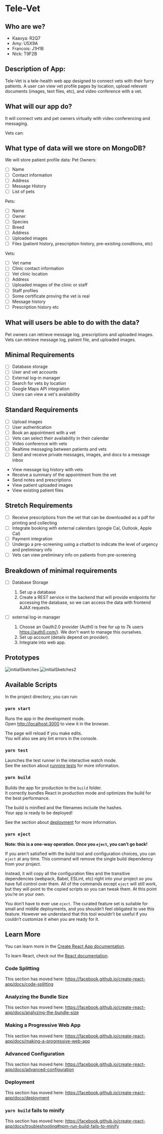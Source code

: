 # Tele-Vet

## Who are we?

- Kaavya: R2Q7
- Amy: U5X9A
- Francois: J1H1B
- Nick: T9F2B

## Description of App:

Tele-Vet is a tele-health web app designed to connect vets with their furry patients. A user can view vet profile pages by location, upload relevant documents (images, text files, etc), and video conference with a vet.

## What will our app do?

It will connect vets and pet owners virtually with video conferencing and messaging.


Vets can:


## What type of data will we store on MongoDB?

We will store patient profile data: 
Pet Owners:
- [ ] Name
- [ ] Contact information
- [ ] Address
- [ ] Message History
- [ ] List of pets

Pets:
- [ ] Name
- [ ] Owner
- [ ] Species
- [ ] Breed
- [ ] Address
- [ ] Uploaded images
- [ ] Files (patient history, prescription history, pre-existing conditions, etc)

Vets:
- [ ] Vet name
- [ ] Clinic contact information
- [ ] Vet clinic location
- [ ] Address
- [ ] Uploaded images of the clinic or staff
- [ ] Staff profiles
- [ ] Some certificate proving the vet is real
- [ ] Message history
- [ ] Prescription history etc

## What will users be able to do with the data?

Pet owners can retrieve message log, prescriptions and uploaded images. Vets can retrieve message log, patient file, and uploaded images.

## Minimal Requirements
- [ ] Database storage
- [ ] User and vet accounts
- [ ] External log-in manager
- [ ] Search for vets by location
- [ ] Google Maps API integration
- [ ] Users can view a vet's availability

## Standard Requirements
- [ ] Upload images
- [ ] User authentication
- [ ] Book an appointment with a vet
- [ ] Vets can select their availability in their calendar
- [ ] Video conference with vets
- [ ] Realtime messaging between patients and vets
- [ ] Send and receive private messages, images, and docs to a message inbox
- View message log history with vets
- Receive a summary of the appointment from the vet
- Send notes and prescriptions
- View patient uploaded images
- View existing patient files

## Stretch Requirements
- [ ] Receive prescriptions from the vet that can be downloaded as a pdf for printing and collecting
- [ ] Integrate booking with external calendars (google Cal, Outlook, Apple Cal)
- [ ] Payment integration
- [ ] Undergo a pre-screening using a chatbot to indicate the level of urgency and preliminary info
- [ ] Vets can view preliminary info on patients from pre-screening

## Breakdown of minimal requirements
- [ ] Database Storage
    1. Set up a database
    2. Create a REST service in the backend that will provide endpoints for accessing the database, so we can access the
        data with frontend AJAX requests.

- [ ] external log-in manager
    1. Choose an Oauth2.0 provider (Auth0 is free for up to 7k users https://auth0.com/). We don't want to manage this ourselves.
    2. Set up account (details depend on provider).
    3. Integrate into web app.

## Prototypes

![initialSketches](public/resources/prototypes/sketches.jpg)
![initialSketches2](public/resources/prototypes/sketches2.jpg)

## Available Scripts

In the project directory, you can run:

### `yarn start`

Runs the app in the development mode.<br />
Open [http://localhost:3000](http://localhost:3000) to view it in the browser.

The page will reload if you make edits.<br />
You will also see any lint errors in the console.

### `yarn test`

Launches the test runner in the interactive watch mode.<br />
See the section about [running tests](https://facebook.github.io/create-react-app/docs/running-tests) for more information.

### `yarn build`

Builds the app for production to the `build` folder.<br />
It correctly bundles React in production mode and optimizes the build for the best performance.

The build is minified and the filenames include the hashes.<br />
Your app is ready to be deployed!

See the section about [deployment](https://facebook.github.io/create-react-app/docs/deployment) for more information.

### `yarn eject`

**Note: this is a one-way operation. Once you `eject`, you can’t go back!**

If you aren’t satisfied with the build tool and configuration choices, you can `eject` at any time. This command will remove the single build dependency from your project.

Instead, it will copy all the configuration files and the transitive dependencies (webpack, Babel, ESLint, etc) right into your project so you have full control over them. All of the commands except `eject` will still work, but they will point to the copied scripts so you can tweak them. At this point you’re on your own.

You don’t have to ever use `eject`. The curated feature set is suitable for small and middle deployments, and you shouldn’t feel obligated to use this feature. However we understand that this tool wouldn’t be useful if you couldn’t customize it when you are ready for it.

## Learn More

You can learn more in the [Create React App documentation](https://facebook.github.io/create-react-app/docs/getting-started).

To learn React, check out the [React documentation](https://reactjs.org/).

### Code Splitting

This section has moved here: https://facebook.github.io/create-react-app/docs/code-splitting

### Analyzing the Bundle Size

This section has moved here: https://facebook.github.io/create-react-app/docs/analyzing-the-bundle-size

### Making a Progressive Web App

This section has moved here: https://facebook.github.io/create-react-app/docs/making-a-progressive-web-app

### Advanced Configuration

This section has moved here: https://facebook.github.io/create-react-app/docs/advanced-configuration

### Deployment

This section has moved here: https://facebook.github.io/create-react-app/docs/deployment

### `yarn build` fails to minify

This section has moved here: https://facebook.github.io/create-react-app/docs/troubleshooting#npm-run-build-fails-to-minify

